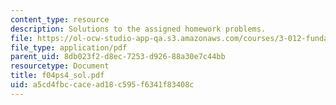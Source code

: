 ```yaml
---
content_type: resource
description: Solutions to the assigned homework problems.
file: https://ol-ocw-studio-app-qa.s3.amazonaws.com/courses/3-012-fundamentals-of-materials-science-fall-2005/a5cd4fbccacead18c595f6341f83408c_f04ps4_sol.pdf
file_type: application/pdf
parent_uid: 8db023f2-d8ec-7253-d926-88a30e7c44bb
resourcetype: Document
title: f04ps4_sol.pdf
uid: a5cd4fbc-cace-ad18-c595-f6341f83408c
---
```

